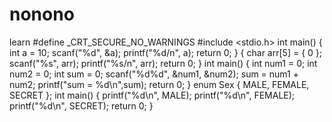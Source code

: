# nonono
learn
#define _CRT_SECURE_NO_WARNINGS
#include <stdio.h>
int main()
{
	int a = 10;
	scanf("%d", &a);
	printf("%d/n", a);
	return 0;
}
{
	char arr[5] = { 0 };
	scanf("%s", arr);
	printf("%s/n", arr);
	return 0;
}
int main()
{
	int num1 = 0;
	int num2 = 0;
	int sum = 0;
	scanf("%d%d", &num1, &num2);
	sum = num1 + num2;
	printf("sum = %d\n",sum);
	return 0;
}
enum Sex
{
	MALE,
	FEMALE,
	SECRET
};
int main()
{
	printf("%d\n", MALE);
	printf("%d\n", FEMALE);
	printf("%d\n", SECRET);
	return 0;
}
